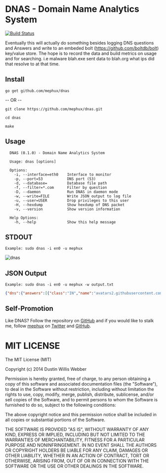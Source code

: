 # DNAS - Domain Name Analytics System
[![Build Status](https://drone.io/github.com/mephux/dnas/status.png)](https://drone.io/github.com/mephux/dnas/latest)

Eventually this will actually do something besides logging DNS questions and Answers and write to an embeded bolt (https://github.com/boltdb/bolt) key/value store. 
The hope is to record the data and build metrics on usage and for searching. i.e malware blah.exe sent data to blah.org what ips did that resolve to at that time.

## Install

  `go get github.com/mephux/dnas`
  
  -- OR --
  
  `git clone https://github.com/mephux/dnas.git`
  
  `cd dnas`
  
  `make`

## Usage

```
  DNAS (0.1.0) - Domain Name Analytics System

  Usage: dnas [options]

  Options:
    -i, --interface=eth0    Interface to monitor
    -p, --port=53           DNS port (53)
    -d, --database=         Database file path
    -f, --filter=*.com      Filter by question
    -D, --daemon            Run DNAS in daemon mode
    -w, --write=FILE        Write JSON output to log file
    -u, --user=USER         Drop privileges to this user
    -H, --hexdump           Show hexdump of DNS packet
    -v, --version           Show version information

  Help Options:
    -h, --help              Show this help message
```

## STDOUT

  `Example: sudo dnas -i en0 -u mephux`

  ![dnas](https://raw.githubusercontent.com/mephux/dnas/master/screenshot/dnas-output.png)


## JSON Output

  `Example: sudo dnas -i en0 -u mephux -w output.txt`

  ```json
  {"dns":{"answers":[{"class":"IN","name":"avatars2.githubusercontent.com.","record":"CNAME","data":"github.map.fastly.net.","ttl":"1099","created_at":"2014-08-17T17:10:38.194959151-04:00","updated_at":"2014-08-17T17:10:38.194959229-04:00","active":true},{"class":"IN","name":"github.map.fastly.net.","record":"A","data":"199.27.76.133","ttl":"4","created_at":"2014-08-17T17:10:38.194963092-04:00","updated_at":"2014-08-17T17:10:38.194963118-04:00","active":true}],"question":"avatars2.githubusercontent.com.","length":150},"dstip":"172.16.1.19","protocol":"UDP","srcip":"172.16.1.1","timestamp":"2014-08-17T17:10:38.19486575-04:00","packet":"i4WBgAABAAIAAAAACGF2YXRhcnMyEWdpdGh1YnVzZXJjb250ZW50A2NvbQAAAQABCGF2YXRhcnMyEWdpdGh1YnVzZXJjb250ZW50A2NvbQAABQABAAAESwAXBmdpdGh1YgNtYXAGZmFzdGx5A25ldAAGZ2l0aHViA21hcAZmYXN0bHkDbmV0AAABAAEAAAAEAATHG0yF"}
  ```

## Self-Promotion

Like DNAS? Follow the repository on
[GitHub](https://github.com/mephux/dnas) and if
you would like to stalk me, follow [mephux](http://dweb.io/) on
[Twitter](http://twitter.com/mephux) and
[GitHub](https://github.com/mephux).

# MIT LICENSE

The MIT License (MIT)

Copyright (c) 2014 Dustin Willis Webber

Permission is hereby granted, free of charge, to any person obtaining a copy
of this software and associated documentation files (the "Software"), to deal
in the Software without restriction, including without limitation the rights
to use, copy, modify, merge, publish, distribute, sublicense, and/or sell
copies of the Software, and to permit persons to whom the Software is
furnished to do so, subject to the following conditions:

The above copyright notice and this permission notice shall be included in
all copies or substantial portions of the Software.

THE SOFTWARE IS PROVIDED "AS IS", WITHOUT WARRANTY OF ANY KIND, EXPRESS OR
IMPLIED, INCLUDING BUT NOT LIMITED TO THE WARRANTIES OF MERCHANTABILITY,
FITNESS FOR A PARTICULAR PURPOSE AND NONINFRINGEMENT. IN NO EVENT SHALL THE
AUTHORS OR COPYRIGHT HOLDERS BE LIABLE FOR ANY CLAIM, DAMAGES OR OTHER
LIABILITY, WHETHER IN AN ACTION OF CONTRACT, TORT OR OTHERWISE, ARISING FROM,
OUT OF OR IN CONNECTION WITH THE SOFTWARE OR THE USE OR OTHER DEALINGS IN
THE SOFTWARE.
